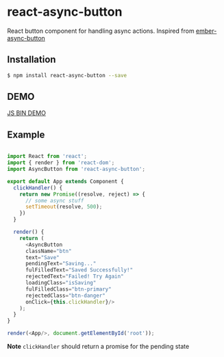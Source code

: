 # react-async-button
React button component for handling async actions. Inspired from [ember-async-button](https://github.com/DockYard/ember-async-button)

## Installation

```bash
$ npm install react-async-button --save
```

## DEMO

[JS BIN DEMO](https://jsbin.com/hugigok/18/edit?js,output)

## Example

```js

import React from 'react';
import { render } from 'react-dom';
import AsyncButton from 'react-async-button';

export default App extends Component {
  clickHandler() {
    return new Promise((resolve, reject) => {
      // some async stuff
      setTimeout(resolve, 500);
    })
  }

  render() {
    return (
      <AsyncButton
      className="btn"
      text="Save"
      pendingText="Saving..."
      fulFilledText="Saved Successfully!"
      rejectedText="Failed! Try Again"
      loadingClass="isSaving"
      fulFilledClass="btn-primary"
      rejectedClass="btn-danger"
      onClick={this.clickHandler}/>
    );
  }
}

render(<App/>, document.getElementById('root'));

```

**Note** `clickHandler` should return a promise for the pending state
